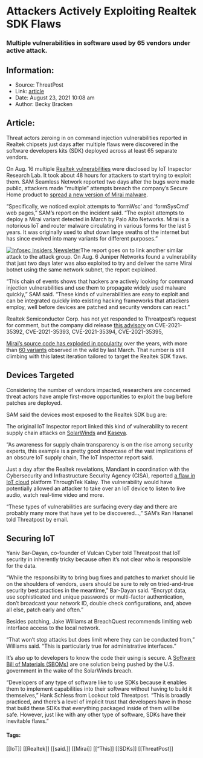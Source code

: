 # Attackers Actively Exploiting Realtek SDK Flaws
### Multiple vulnerabilities in software used by 65 vendors under active attack.

## Information:
+ Source: ThreatPost
+ Link: [article](https://kasperskycontenthub.com/threatpost-global/?p=168856)
+ Date: August 23, 2021  10:08 am
+ Author: Becky Bracken


## Article:
Threat actors zeroing in on command injection vulnerabilities reported in Realtek chipsets just days after multiple flaws were discovered in the software developers kits (SDK) deployed across at least 65 separate vendors.


On Aug. 16 multiple [Realtek vulnerabilities](https://www.iot-inspector.com/blog/advisory-multiple-issues-realtek-sdk-iot-supply-chain/) were disclosed by IoT Inspector Research Lab. It took about 48 hours for attackers to start trying to exploit them. SAM Seamless Network reported two days after the bugs were made public, attackers made “multiple” attempts breach the company’s Secure Home product to [spread a new version of Mirai malware](https://securingsam.com/realtek-vulnerabilities-weaponized/).


“Specifically, we noticed exploit attempts to ‘formWsc’ and ‘formSysCmd’ web pages,” SAM’s report on the incident said. “The exploit attempts to deploy a Mirai variant detected in March by Palo Alto Networks. Mirai is a notorious IoT and router malware circulating in various forms for the last 5 years. It was originally used to shut down large swaths of the internet but has since evolved into many variants for different purposes.”  

[![Infosec Insiders Newsletter](https://media.threatpost.com/wp-content/uploads/sites/103/2021/07/10165815/infosec_insiders_in_article_promo.png)](https://threatpost.com/infosec-insider-subscription-page/?utm_source=ART&utm_medium=ART&utm_campaign=InfosecInsiders_Newsletter_Promo/)The report goes on to link another similar attack to the attack group. On Aug. 6 Juniper Networks found a vulnerability that just two days later was also exploited to try and deliver the same Mirai botnet using the same network subnet, the report explained.


“This chain of events shows that hackers are actively looking for command injection vulnerabilities and use them to propagate widely used malware quickly,” SAM said. “These kinds of vulnerabilities are easy to exploit and can be integrated quickly into existing hacking frameworks that attackers employ, well before devices are patched and security vendors can react.”


Realtek Semiconductor Corp. has not yet responded to Threatpost’s request for comment, but the company did release [this advisory](https://www.realtek.com/images/safe-report/Realtek_APRouter_SDK_Advisory-CVE-2021-35392_35395.pdf) on CVE-2021-35392, CVE-2021-35393, CVE-2021-35394, CVE-2021-35395,


[Mirai’s source code has exploded in popularity](https://threatpost.com/mirai-botnet-sees-big-2019-growth-shifts-focus-to-enterprises/146547/) over the years, with more than [60 variants](https://threatpost.com/mirai-variant-sonicwall-d-link-iot/164811/) observed in the wild by last March. That number is still climbing with this latest iteration tailored to target the Realtek SDK flaws.


**Devices Targeted**
--------------------


Considering the number of vendors impacted, researchers are concerned threat actors have ample first-move opportunities to exploit the bug before patches are deployed.


SAM said the devices most exposed to the Realtek SDK bug are:


The original IoT Inspector report linked this kind of vulnerability to recent supply chain attacks on [SolarWinds](https://threatpost.com/solarwinds-attackers-dhs-emails/165110/) and [Kaseya](https://threatpost.com/kaseya-patches-zero-day-exploits/167548/).


“As awareness for supply chain transparency is on the rise among security experts, this example is a pretty good showcase of the vast implications of an obscure IoT supply chain, The IoT Inspector report said.


Just a day after the Realtek revelations, Mandiant in coordination with the Cybersecurity and Infrastructure Security Agency (CISA), reported [a flaw in IoT cloud](https://threatpost.com/bug-iot-millions-devices-attackers-eavesdrop/168729/) platform ThroughTek Kalay. The vulnerability would have potentially allowed an attacker to take over an IoT device to listen to live audio, watch real-time video and more.


“These types of vulnerabilities are surfacing every day and there are probably many more that have yet to be discovered…,” SAM’s Ran Hananel told Threatpost by email.


**Securing IoT**
----------------


Yaniv Bar-Dayan, co-founder of Vulcan Cyber told Threatpost that IoT security in inherently tricky because often it’s not clear who is responsible for the data.


“While the responsibility to bring bug fixes and patches to market should lie on the shoulders of vendors, users should be sure to rely on tried-and-true security best practices in the meantime,” Bar-Dayan said. “Encrypt data, use sophisticated and unique passwords or multi-factor authentication, don’t broadcast your network ID, double check configurations, and, above all else, patch early and often.”


Besides patching, Jake Williams at BreachQuest recommends limiting web interface access to the local network.


“That won’t stop attacks but does limit where they can be conducted from,” Williams said. “This is particularly true for administrative interfaces.”


It’s also up to developers to know the code their using is secure. A [Software Bill of Materials (SBOMs)](https://threatpost.com/executive-order-cybersecurity-federal-agencies/165056/) are one solution being pushed by the U.S. government in the wake of the SolarWinds breach.


“Developers of any type of software like to use SDKs because it enables them to implement capabilities into their software without having to build it themselves,” Hank Schless from Lookout told Threatpost. “This is broadly practiced, and there’s a level of implicit trust that developers have in those that build these SDKs that everything packaged inside of them will be safe. However, just like with any other type of software, SDKs have their inevitable flaws.”




#### Tags:
[[IoT]] [[Realtek]] [[said.]] [[Mirai]] [[“This]] [[SDKs]] [[ThreatPost]]
